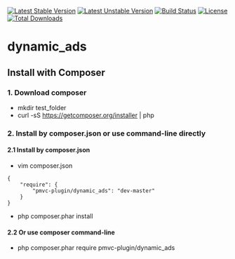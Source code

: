 [![Latest Stable Version](https://poser.pugx.org/pmvc-plugin/dynamic_ads/v/stable)](https://packagist.org/packages/pmvc-plugin/dynamic_ads) 
[![Latest Unstable Version](https://poser.pugx.org/pmvc-plugin/dynamic_ads/v/unstable)](https://packagist.org/packages/pmvc-plugin/dynamic_ads) 
[![Build Status](https://travis-ci.org/pmvc-plugin/dynamic_ads.svg?branch=master)](https://travis-ci.org/pmvc-plugin/dynamic_ads)
[![License](https://poser.pugx.org/pmvc-plugin/dynamic_ads/license)](https://packagist.org/packages/pmvc-plugin/dynamic_ads)
[![Total Downloads](https://poser.pugx.org/pmvc-plugin/dynamic_ads/downloads)](https://packagist.org/packages/pmvc-plugin/dynamic_ads) 

dynamic_ads
===============

## Install with Composer
### 1. Download composer
   * mkdir test_folder
   * curl -sS https://getcomposer.org/installer | php

### 2. Install by composer.json or use command-line directly
#### 2.1 Install by composer.json
   * vim composer.json
```
{
    "require": {
        "pmvc-plugin/dynamic_ads": "dev-master"
    }
}
```
   * php composer.phar install

#### 2.2 Or use composer command-line
   * php composer.phar require pmvc-plugin/dynamic_ads

